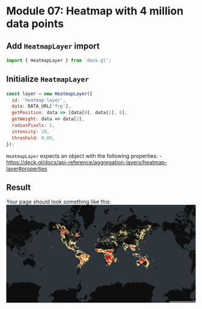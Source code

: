 # Module 07: Heatmap with 4 million data points

## Add `HeatmapLayer` import

```javascript
import { HeatmapLayer } from 'deck.gl';
```

## Initialize `HeatmapLayer`

```javascript
const layer = new HeatmapLayer({
  id: 'heatmap-layer',
  data: DATA_URL['frp'],
  getPosition: data => [data[0], data[1], 0],
  getWeight: data => data[2],
  radiusPixels: 5,
  intensity: 20,
  threshold: 0.09,
});
```

`HeatmapLayer` expects an object with the following properties: - https://deck.gl/docs/api-reference/aggregation-layers/heatmap-layer#properties

## Result

Your page should look something like this:
![](../screenshots/module-07.png)
